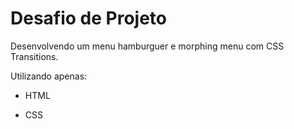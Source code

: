 # Desafio de Projeto

Desenvolvendo um menu hamburguer e morphing menu com CSS Transitions.

Utilizando apenas:

- HTML

- CSS
